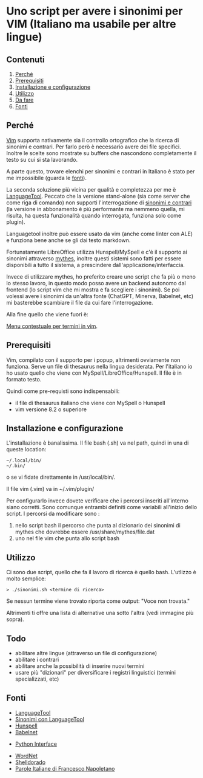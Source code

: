 # Uno script per avere i sinonimi per VIM (Italiano ma usabile per altre lingue)

## Contenuti
1. [Perché](#perche)
2. [Prerequisiti](#prereq)
3. [Installazione e configurazione](#install)
4. [Utilizzo](#use)
5. [Da fare](#todo)
6. [Fonti](#fonti)

<a name="perche"></a>
## Perché
[Vim](https://www.vim.org) supporta nativamente sia il controllo ortografico che la ricerca di sinonimi e contrari. Per farlo però è necessario avere dei file specifici. Inoltre le scelte sono mostrate su buffers che nascondono completamente il testo su cui si sta lavorando.

A parte questo, trovare elenchi per sinonimi e contrari in Italiano è stato per me impossibile (guarda le [fonti](#fonti)).
<!-- Il problema più grosso è però doversi appoggiare a files specifici usati solo da vim. Files che in Italiano comunque non ci sono. Preferirei un sistema che mi permetta di utilizzare il dizionario di sistema e quindi con l'uso tutto il sistema ne beneficerebbe.-->

La seconda soluzione più vicina per qualità e completezza per me è [LanguageTool](https://languagetool.org/it). Peccato che la versione stand-alone (sia come server che come riga di comando) non supporti l'interrogazione di [sinonimi e contrari](#ltsyn) (la versione in abbonamento è più performante ma nemmeno quella, mi risulta, ha questa funzionalità quando interrogata, funziona solo come plugin).

Languagetool inoltre può essere usato da vim (anche come linter con ALE) e funziona bene anche se gli dai testo markdown.

Fortunatamente LibreOffice utilizza Hunspell/MySpell e c'è il supporto ai sinonimi attraverso [mythes](https://github.com/hunspell/mythes), inoltre questi sistemi sono fatti per essere disponibili a tutto il sistema, a prescindere dall'applicazione/interfaccia.

Invece di utilizzare mythes, ho preferito creare uno script che fa più o meno lo stesso lavoro, in questo modo posso avere un backend autonomo dal frontend (lo script vim che mi mostra e fa scegliere i sinonimi). Se poi volessi avere i sinonimi da un'altra fonte (ChatGPT, Minerva, Babelnet, etc) mi basterebbe scambiare il file da cui fare l'interrogazione.

Alla fine quello che viene fuori è:

[Menu contestuale per termini in vim](./Sin-1.png "Un esempio di menu contestuale in vim per i sinonimi").


<a name="prereq"></a>
## Prerequisiti
Vim, compilato con il supporto per i popup, altrimenti ovviamente non funziona.
Serve un file di thesaurus nella lingua desiderata. Per l'italiano io ho usato quello che viene con MySpell/LibreOffice/Hunspell. Il file è in formato testo.

Quindi come pre-requisti sono indispensabili:
* il file di thesaurus italiano che viene con MySpell o Hunspell
* vim versione 8.2 o superiore

<a name="install"></a>
## Installazione e configurazione

L'installazione è banalissima.
Il file bash (.sh) va nel path, quindi in una di queste location:  
```
~/.local/bin/
~/.bin/  
```
o se vi fidate direttamente in /usr/local/bin/.

Il file vim (.vim) va in ~/.vim/plugin/

Per configurarlo invece dovete verificare che i percorsi inseriti all'interno siano corretti. Sono comunque entrambi definiti come variabili all'inizio dello script. I percorsi da modificare sono :
1. nello script bash il percorso che punta al dizionario dei sinonimi di mythes che dovrebbe essere /usr/share/mythes/file.dat
2. uno nel file vim che punta allo script bash

<a name="use"></a>
## Utilizzo

Ci sono due script, quello che fa il lavoro di ricerca è quello bash. L'utlizzo è molto semplice:

```
> ./sinonimi.sh <termine di ricerca>
```

Se nessun termine viene trovato riporta come output: "Voce <termine di ricerca> non trovata."

Altrimenti ti offre una lista di alternative una sotto l'altra (vedi immagine più sopra).


<a name="todo"></a>
## Todo
* abilitare altre lingue (attraverso un file di configurazione)
* abilitare i contrari
* abilitare anche la possibilità di inserire nuovi termini
* usare più "dizionari" per diversificare i registri linguistici (termini specializzati, etc)

<a name="fonti"></a>
## Fonti
* [LanguageTool](https://languagetool.org/it)
* <a name="ltsyn"></a>[Sinonimi con LanguageTool](https://languagetool.org/insights/post/synonym-function/#:~:text=The%20synonym%20function%20is%20integrated,function%20in%20your%20global%20settings.)
* [Hunspell](https://hunspell.github.io/)
* [Babelnet](https://www.babelnet.org/guide)
 - [Python Interface](https://pypi.org/project/babelnet/)
* [WordNet](https://wordnet.princeton.edu/)
* [Shelldorado](http://www.shelldorado.com/)
* [Parole Italiane di Francesco Napoletano](https://github.com/napolux/paroleitaliane)
